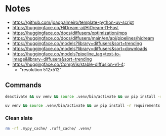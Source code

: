 # Notes

- https://github.com/joaopalmeiro/template-python-uv-script
- https://huggingface.co/HiDream-ai/HiDream-I1-Fast
- https://huggingface.co/docs/diffusers/optimization/mps
- https://huggingface.co/docs/diffusers/main/en/api/pipelines/hidream
- https://huggingface.co/models?library=diffusers&sort=trending
- https://huggingface.co/models?library=diffusers&sort=downloads
- https://huggingface.co/models?pipeline_tag=text-to-image&library=diffusers&sort=trending
- https://huggingface.co/CompVis/stable-diffusion-v1-4:
  - "resolution 512x512"

## Commands

```bash
deactivate && uv venv && source .venv/bin/activate && uv pip install -r requirements.txt
```

```bash
uv venv && source .venv/bin/activate && uv pip install -r requirements.txt
```

### Clean slate

```bash
rm -rf .mypy_cache/ .ruff_cache/ .venv/
```
